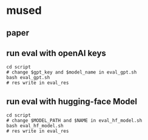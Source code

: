 # mused
## paper
## run eval with openAI keys
```
cd script
# change $gpt_key and $model_name in eval_gpt.sh
bash eval_gpt.sh
# res write in eval_res
```
## run eval with hugging-face Model
```
cd script
# change $MODEL_PATH and $NAME in eval_hf_model.sh
bash eval_hf_model.sh
# res write in eval_res
```
